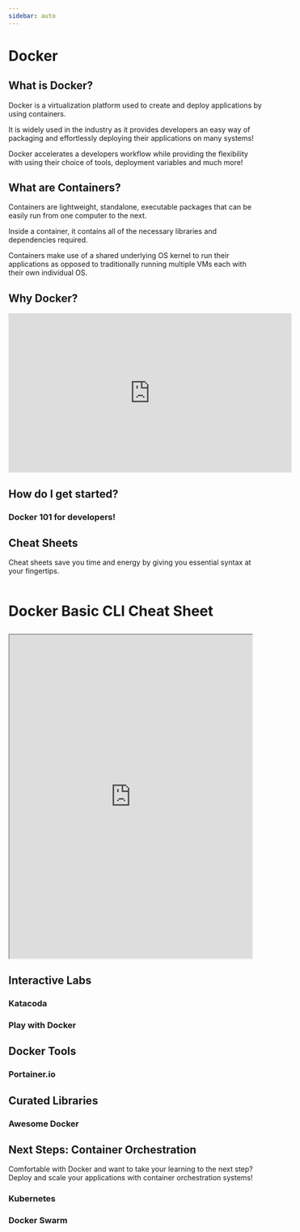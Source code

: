 ```yaml
---
sidebar: auto
---
```


# Docker

## What is Docker?

Docker is a virtualization platform used to create and deploy applications by using containers.

It is widely used in the industry as it provides developers an easy way of packaging and effortlessly deploying their applications on many systems!

Docker accelerates a developers workflow while providing the flexibility with using their choice of tools, deployment variables and much more!




## What are Containers?

Containers are lightweight, standalone, executable packages that can be easily run from one computer to the next.
 
Inside a container, it contains all of the necessary libraries and dependencies required.
 
Containers make use of a shared underlying OS kernel to run their applications as opposed to traditionally running multiple VMs each with their own individual OS.

<LevelWithButton :imageRight="false" image="https://www.docker.com/sites/default/files/d8/2018-11/docker-containerized-and-vm-transparent-bg.png" desc="Find out more about containers and their benefits!" 
button="Check it out!" link="https://www.netapp.com/us/info/what-are-containers.aspx" />


## Why Docker?

<div style="padding:0 0 0 0;position:relative;"><iframe width="560" height="315" src="https://www.youtube.com/embed/_dfLOzuIg2o?controls=0&amp;start=18&end=242" frameborder="0" allow="accelerometer; autoplay; encrypted-media; gyroscope; picture-in-picture" allowfullscreen></iframe></div>

## How do I get started?

### Docker 101 for developers!

<LevelWithButton image="https://www.docker.com/sites/default/files/d8/2020-03/playwithdockertoo.png" desc="In this course, you will learn the Docker basics through a series of interactive tutorials!" button="Start Learning!" link="https://www.docker.com/101-tutorial" />

## Cheat Sheets

Cheat sheets save you time and energy by giving you essential syntax at your fingertips.

<div class="scrolling-wrapper">
  
  <div class="scroll-child">

### Docker Basic CLI Cheat Sheet

   <iframe src="https://lostindetails.com/cheatsheet/docker/docker_blue2_light.pdf" width="480" height="640"></iframe>
   </div>

   <div class="scroll-child">

### Docker Compose Cheat Sheet

   <iframe src="https://cheatography.com//gauravpandey44/cheat-sheets/docker-compose/pdf_bw/" width="480" height="640"></iframe>
   </div>

</div>

<LevelWithButton image="https://raw.githubusercontent.com/sangam14/dockercheatsheets/master/dockercheatsheet8.png" link="http://dockerlabs.collabnix.com/docker/cheatsheet/" button="Check it out!" desc="An essential and comprehensive list of most Docker commands with usage examples!"/>

<LevelWithButton :imageRight="false" image="https://extremeautomation.io/img/cheatsheets/cheat_sheet_docker_page_1.png" link="https://extremeautomation.io/img/cheatsheets/cheat_sheet_docker_page_1.png" button="Check it out!" desc="A DockerFile and definition cheat sheet!"/>

## Interactive Labs

### Katacoda

<LevelWithButton image="https://raw.githubusercontent.com/katacoda/scenario-examples/master/assets/avatar.png" link="https://www.katacoda.com/courses/docker" button="Check it out!" desc="Get more hands on experience with Docker and containers through interactive labs and scenarios!"/>

### Play with Docker

<LevelWithButton :imageRight="false" image="https://www.docker.com/sites/default/files/d8/styles/role_icon/public/2020-01/Moby-and-Friends.jpeg?itok=pwBxOtY6" link="https://training.play-with-docker.com/" button="Check it out!" desc="More labs and tutorials that are specific to Developers, System Administrators and more!"/>

## Docker Tools

### Portainer.io

<LevelWithButton image="https://raw.githubusercontent.com/portainer/portainer/develop/assets/images/logo_alt.png" link="https://www.portainer.io/" button="Check it out!" desc="Setup and deploy your containers with a click of a button!"/>

## Curated Libraries

### Awesome Docker
<LevelWithButton :imageRight="false" image="https://deploybot.com/assets/blog/Using-Docker-Containersposting.png" link="https://github.com/veggiemonk/awesome-docker#contents-" button="Check it out!" desc="A curated list of awesome resources, projects, tools and other things related to Docker!"/>

## Next Steps: Container Orchestration
Comfortable with Docker and want to take your learning to the next step?
Deploy and scale your applications with container orchestration systems!

### Kubernetes
<LevelWithButton image="https://raw.githubusercontent.com/kubernetes/kubernetes/master/logo/logo.png" link="https://kubernetes.io/docs/concepts/overview/what-is-kubernetes/" button="Explore Kubernetes!" desc="The most popular container orchestration system used to launch and scale your applications!"/>

### Docker Swarm

<LevelWithButton :imageRight="false" image="https://raw.githubusercontent.com/play-with-docker/play-with-docker/master/www/assets/swarm.png" link="https://rominirani.com/docker-swarm-tutorial-b67470cf8872" button="Explore Docker Swarm!" desc="Another widely used orchestration system for managing containers!"/>


<style scoped>
.scrolling-wrapper {
  display: flex;
  flex-wrap: nowrap;
  overflow-x: auto;

}
.scroll-child {
    flex: 0 0 auto;
    margin-right: 36px;
    font-size: 24px
}
</style>
